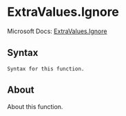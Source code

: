 ---
---

# ExtraValues.Ignore

Microsoft Docs: [ExtraValues.Ignore](https://docs.microsoft.com/en-us/powerquery-m/extravalues-ignore)

## Syntax

```powerquery-m
Syntax for this function.
```

## About

About this function.

